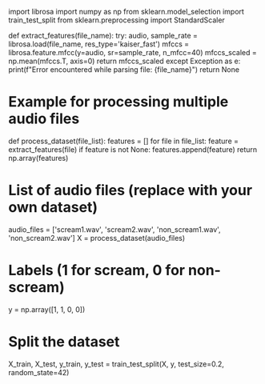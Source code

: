 import librosa
import numpy as np
from sklearn.model_selection import train_test_split
from sklearn.preprocessing import StandardScaler

def extract_features(file_name):
    try:
        audio, sample_rate = librosa.load(file_name, res_type='kaiser_fast') 
        mfccs = librosa.feature.mfcc(y=audio, sr=sample_rate, n_mfcc=40)
        mfccs_scaled = np.mean(mfccs.T, axis=0)
        return mfccs_scaled
    except Exception as e:
        print(f"Error encountered while parsing file: {file_name}")
        return None

# Example for processing multiple audio files
def process_dataset(file_list):
    features = []
    for file in file_list:
        feature = extract_features(file)
        if feature is not None:
            features.append(feature)
    return np.array(features)

# List of audio files (replace with your own dataset)
audio_files = ['scream1.wav', 'scream2.wav', 'non_scream1.wav', 'non_scream2.wav']
X = process_dataset(audio_files)

# Labels (1 for scream, 0 for non-scream)
y = np.array([1, 1, 0, 0])

# Split the dataset
X_train, X_test, y_train, y_test = train_test_split(X, y, test_size=0.2, random_state=42)
